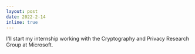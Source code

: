```yaml
---
layout: post
date: 2022-2-14
inline: true
---
```


I'll start my internship working with the Cryptography and Privacy Research Group at Microsoft.
